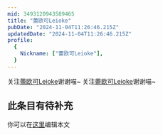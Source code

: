 ```yaml
---
mid: 3493120943589465
title: "蕾欧可Leioke"
pubDate: "2024-11-04T11:26:46.215Z"
updatedDate: "2024-11-04T11:26:46.215Z"
profile:
  {
    Nickname: ["蕾欧可Leioke"],
  }
---
```


关注[蕾欧可Leioke](https://space.bilibili.com/3493120943589465)谢谢喵~ 关注[蕾欧可Leioke](https://space.bilibili.com/3493120943589465)谢谢喵~

## 此条目有待补充
你可以在[这里](https://github.com/Yuhanawa/VTuber.ICU-Content/edit/master/v/蕾欧可Leioke/index.md)编辑本文
